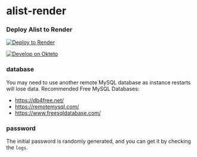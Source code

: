 # alist-render

### Deploy Alist to Render
[![Deploy to Render](https://render.com/images/deploy-to-render-button.svg)](https://render.com/deploy)

[![Develop on Okteto](https://okteto.com/develop-okteto.svg)](https://cloud.okteto.com/deploy?repository=https://github.com/X1769803359/alist-render&branch=v3)
### database
You may need to use another remote MySQL database as instance restarts will lose data.
Recommended Free MySQL Databases:
- https://db4free.net/
- https://remotemysql.com/
- https://www.freesqldatabase.com/

### password
The initial password is randomly generated, and you can get it by checking the `logs`.
